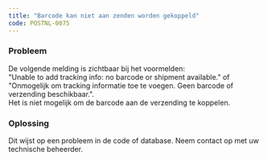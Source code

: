 ```yaml
---
title: "Barcode kan niet aan zenden worden gekoppeld"
code: POSTNL-0075
---
```



<p><h3>Probleem</h3></p><p>De volgende melding is zichtbaar bij het voormelden:<br>"Unable to add tracking info: no barcode or shipment available." of "Onmogelijk om tracking informatie toe te voegen. Geen barcode of verzending beschikbaar.".<br>Het is niet mogelijk om de barcode aan de verzending te koppelen.<br><h3>Oplossing</h3></p><p>Dit wijst op een probleem in de code of database. Neem contact op met uw technische beheerder.</p>
